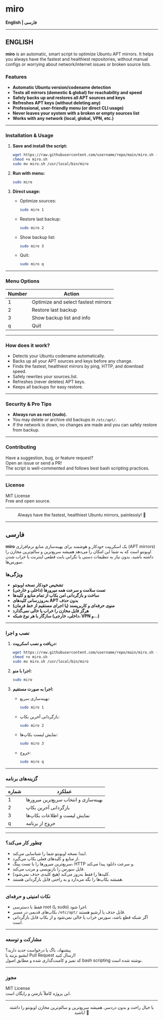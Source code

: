 # miro

**English | فارسی**

---

## ENGLISH

**miro** is an automatic, smart script to optimize Ubuntu APT mirrors. It helps you always have the fastest and healthiest repositories, without manual configs or worrying about network/internet issues or broken source lists.

### Features

- **Automatic Ubuntu version/codename detection**
- **Tests all mirrors (domestic & global) for reachability and speed**
- **Safely backs up and restores all APT sources and keys**
- **Refreshes APT keys (without deleting any)**
- **Professional, user-friendly menu (or direct CLI usage)**
- **Never leaves your system with a broken or empty sources list**
- **Works with any network (local, global, VPN, etc.)**

---

### Installation & Usage

1. **Save and install the script:**
   ```bash
   wget https://raw.githubusercontent.com/username/repo/main/miro.sh -O miro.sh
   chmod +x miro.sh
   sudo mv miro.sh /usr/local/bin/miro
   ```

2. **Run with menu:**
   ```bash
   sudo miro
   ```

3. **Direct usage:**
   - Optimize sources:
     ```bash
     sudo miro 1
     ```
   - Restore last backup:
     ```bash
     sudo miro 2
     ```
   - Show backup list:
     ```bash
     sudo miro 3
     ```
   - Quit:
     ```bash
     sudo miro q
     ```

---

### Menu Options

| Number | Action                              |
|--------|-------------------------------------|
| 1      | Optimize and select fastest mirrors |
| 2      | Restore last backup                 |
| 3      | Show backup list and info           |
| q      | Quit                                |

---

### How does it work?

- Detects your Ubuntu codename automatically.
- Backs up all your APT sources and keys before any change.
- Finds the fastest, healthiest mirrors by ping, HTTP, and download speed.
- Safely rewrites your sources.list.
- Refreshes (never deletes) APT keys.
- Keeps all backups for easy restore.

---

### Security & Pro Tips

- **Always run as root (sudo).**
- You may delete or archive old backups in `/etc/apt/`.
- If the network is down, no changes are made and you can safely restore from backup.

---

### Contributing

Have a suggestion, bug, or feature request?  
Open an issue or send a PR!  
The script is well-commented and follows best bash scripting practices.

---

### License

MIT License  
Free and open source.

---

<div align="center">
Always have the fastest, healthiest Ubuntu mirrors, painlessly! 🚀
</div>

---

## فارسی

**miro** یک اسکریپت خودکار و هوشمند برای بهینه‌سازی منابع نرم‌افزاری (APT mirrors) اوبونتو است که به شما این امکان را می‌دهد همیشه سریع‌ترین و سالم‌ترین مخازن را داشته باشید، بدون نیاز به تنظیمات دستی یا نگرانی بابت قطعی اینترنت یا خراب شدن سورس‌ها.

### ویژگی‌ها

- **تشخیص خودکار نسخه اوبونتو**
- **تست سلامت و سرعت همه میرورها (داخلی و خارجی)**
- **ساخت و بازگردانی امن بکاپ از تمام منابع و کلیدها**
- **به‌روزرسانی کلیدهای APT بدون حذف**
- **منوی حرفه‌ای و کاربرپسند (یا اجرای مستقیم از خط فرمان)**
- **هرگز فایل مخازن را خراب یا خالی نمی‌گذارد**
- **سازگار با هر نوع شبکه (داخلی، خارجی، VPN و...)**

---

### نصب و اجرا

1. **دریافت و نصب اسکریپت:**
   ```bash
   wget https://raw.githubusercontent.com/username/repo/main/miro.sh -O miro.sh
   chmod +x miro.sh
   sudo mv miro.sh /usr/local/bin/miro
   ```

2. **اجرا با منو:**
   ```bash
   sudo miro
   ```

3. **اجرا به صورت مستقیم:**
   - بهینه‌سازی سریع:
     ```bash
     sudo miro 1
     ```
   - بازگردانی آخرین بکاپ:
     ```bash
     sudo miro 2
     ```
   - نمایش لیست بکاپ‌ها:
     ```bash
     sudo miro 3
     ```
   - خروج:
     ```bash
     sudo miro q
     ```

---

### گزینه‌های برنامه

| شماره | عملکرد                                 |
|-------|----------------------------------------|
| 1     | بهینه‌سازی و انتخاب سریع‌ترین میرورها |
| 2     | بازگردانی آخرین بکاپ                  |
| 3     | نمایش لیست و اطلاعات بکاپ‌ها           |
| q     | خروج از برنامه                        |

---

### چطور کار می‌کند؟

- ابتدا نسخه اوبونتو شما را شناسایی می‌کند.
- از منابع و کلیدهای فعلی بکاپ می‌گیرد.
- سریع‌ترین میرورها را با تست پینگ، HTTP و سرعت دانلود پیدا می‌کند.
- فایل سورس را بازنویسی و مرتب می‌کند.
- کلیدها را فقط به‌روز می‌کند (هیچ کلیدی حذف نمی‌شود).
- همیشه بکاپ‌ها را نگه می‌دارد و به راحتی قابل بازگردانی هستند.

---

### نکات امنیتی و حرفه‌ای

- فقط با دسترسی root (یا sudo) اجرا شود.
- بکاپ‌های قدیمی در مسیر `/etc/apt/` قابل حذف یا آرشیو هستند.
- اگر شبکه قطع باشد، سورس خراب یا خالی نمی‌شود و از بکاپ قابل بازگردانی است.

---

### مشارکت و توسعه

پیشنهاد، باگ یا درخواست جدید دارید؟  
ایشیو بزنید یا Pull Request ارسال کنید!  
کد تمیز و کامنت‌گذاری شده و مطابق اصول bash scripting نوشته شده است.

---

### مجوز

MIT License  
این پروژه کاملاً بازمتن و رایگان است.

---

<div align="center">
  با خیال راحت و بدون دردسر، همیشه سریع‌ترین و سالم‌ترین مخازن اوبونتو را داشته باشید! 🚀
</div>

